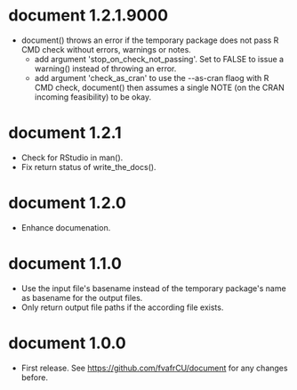 # document 1.2.1.9000

* document() throws an error if the temporary package does not pass R CMD
  check without errors, warnings or notes. 
  - add argument 'stop\_on\_check\_not\_passing'. Set to FALSE to issue a
    warning() instead of throwing an error.
  - add argument 'check_as_cran' to use the --as-cran flaog with R CMD check,
    document() then assumes a single NOTE (on the CRAN incoming feasibility) to
    be okay.

# document 1.2.1

* Check for RStudio in man().
* Fix return status of write_the_docs().

# document 1.2.0

* Enhance documenation.

# document 1.1.0

* Use the input file's basename instead of the temporary package's name as
  basename for the output files.
* Only return output file paths if the according file exists.

# document 1.0.0

* First release. See https://github.com/fvafrCU/document for any changes before.




